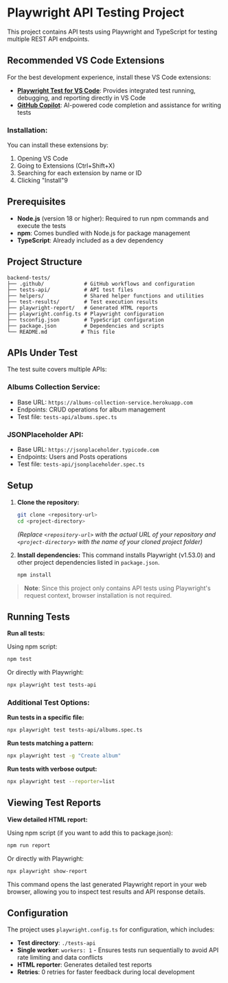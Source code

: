 # Playwright API Testing Project

This project contains API tests using Playwright and TypeScript for testing multiple REST API endpoints.

## Recommended VS Code Extensions

For the best development experience, install these VS Code extensions:

- **[Playwright Test for VS Code](https://marketplace.visualstudio.com/items?itemName=ms-playwright.playwright)**: Provides integrated test running, debugging, and reporting directly in VS Code
- **[GitHub Copilot](https://marketplace.visualstudio.com/items?itemName=GitHub.copilot)**: AI-powered code completion and assistance for writing tests

### **Installation:**

You can install these extensions by:

1. Opening VS Code
2. Going to Extensions (Ctrl+Shift+X)
3. Searching for each extension by name or ID
4. Clicking "Install"9

## Prerequisites

- **Node.js** (version 18 or higher): Required to run npm commands and execute the tests
- **npm**: Comes bundled with Node.js for package management
- **TypeScript**: Already included as a dev dependency

## Project Structure

```
backend-tests/
├── .github/             # GitHub workflows and configuration
├── tests-api/           # API test files
├── helpers/             # Shared helper functions and utilities
├── test-results/        # Test execution results
├── playwright-report/   # Generated HTML reports
├── playwright.config.ts # Playwright configuration
├── tsconfig.json        # TypeScript configuration
├── package.json         # Dependencies and scripts
└── README.md           # This file
```

## APIs Under Test

The test suite covers multiple APIs:

### **Albums Collection Service:**

- Base URL: `https://albums-collection-service.herokuapp.com`
- Endpoints: CRUD operations for album management
- Test file: `tests-api/albums.spec.ts`

### **JSONPlaceholder API:**

- Base URL: `https://jsonplaceholder.typicode.com`
- Endpoints: Users and Posts operations
- Test file: `tests-api/jsonplaceholder.spec.ts`

## Setup

1. **Clone the repository:**

   ```bash
   git clone <repository-url>
   cd <project-directory>
   ```

   _(Replace `<repository-url>` with the actual URL of your repository and `<project-directory>` with the name of your cloned project folder)_

2. **Install dependencies:**
   This command installs Playwright (v1.53.0) and other project dependencies listed in `package.json`.

   ```bash
   npm install
   ```

> **Note**: Since this project only contains API tests using Playwright's request context, browser installation is not required.

## Running Tests

**Run all tests:**

Using npm script:

```bash
npm test
```

Or directly with Playwright:

```bash
npx playwright test tests-api
```

### **Additional Test Options:**

**Run tests in a specific file:**

```bash
npx playwright test tests-api/albums.spec.ts
```

**Run tests matching a pattern:**

```bash
npx playwright test -g "Create album"
```

**Run tests with verbose output:**

```bash
npx playwright test --reporter=list
```

## Viewing Test Reports

**View detailed HTML report:**

Using npm script (if you want to add this to package.json):

```bash
npm run report
```

Or directly with Playwright:

```bash
npx playwright show-report
```

This command opens the last generated Playwright report in your web browser, allowing you to inspect test results and API response details.

## Configuration

The project uses `playwright.config.ts` for configuration, which includes:

- **Test directory**: `./tests-api`
- **Single worker**: `workers: 1` - Ensures tests run sequentially to avoid API rate limiting and data conflicts
- **HTML reporter**: Generates detailed test reports
- **Retries**: 0 retries for faster feedback during local development
